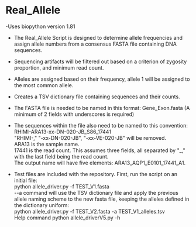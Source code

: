 # Real_Allele
-Uses biopython version 1.81

- The Real_Allele Script is designed to determine allele frequencies and assign allele numbers from a consensus FASTA file containing DNA sequences.  
  
  
- Sequencing artifacts will be filtered out based on a criterion of zygosity proportion, and minimum read count.  

- Alleles are assigned based on their frequency, allele 1 will be assigned to the most common allele.  
- Creates a TSV dictionary file containing sequences and their counts.

  
- The FASTA file is needed to be named in this format: Gene_Exon.fasta (A minimum of 2 fields with underscores is required)
- The sequences within the file also need to be named to this convention:  
RHIMI-ARA13-xx-DN-020-JB_S86_17441  
"RHIMI-," "-xx-DN-020-JB", "-xx-VE-020-JB" will be removed.  
ARA13 is the sample name.  
17441 is the read count. 
This assumes three fields, all separated by "_," with the last field being the read count.  
The output name will have five elements: ARA13_AQP1_E0101_17441_A1.  
  
  
- Test files are included with the repository. First, run the script on an initial file:  
python allele_driver.py -f TEST_V1.fasta  
--a command will use the TSV dictionary file and apply the previous allele naming scheme to the new fasta file, keeping the alleles defined in the dictionary uniform:  
python allele_driver.py -f TEST_V2.fasta -a TEST_V1_alleles.tsv  
Help command python allele_driverV5.py -h   

 
